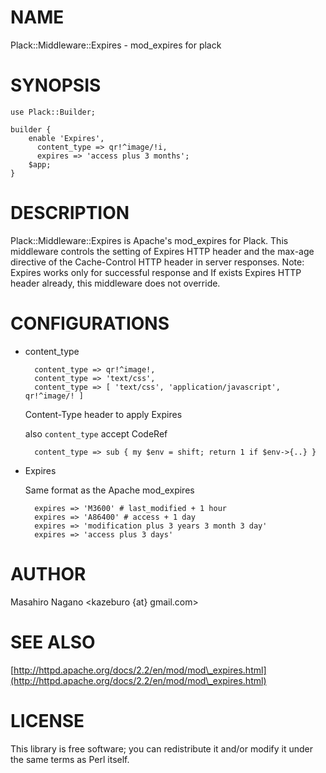 # NAME

Plack::Middleware::Expires - mod\_expires for plack

# SYNOPSIS

    use Plack::Builder;

    builder {
        enable 'Expires',
          content_type => qr!^image/!i,
          expires => 'access plus 3 months';
        $app;
    }



# DESCRIPTION

Plack::Middleware::Expires is Apache's mod\_expires for Plack.
This middleware controls the setting of Expires HTTP header and the max-age directive of the Cache-Control HTTP header in server responses.
Note: Expires works only for successful response and If exists Expires HTTP header already, this middleware does not override.

# CONFIGURATIONS

- content\_type

        content_type => qr!^image!,
        content_type => 'text/css',
        content_type => [ 'text/css', 'application/javascript', qr!^image/! ]

    Content-Type header to apply Expires

    also `content_type` accept CodeRef

        content_type => sub { my $env = shift; return 1 if $env->{..} }



- Expires

    Same format as the Apache mod\_expires

        expires => 'M3600' # last_modified + 1 hour
        expires => 'A86400' # access + 1 day
        expires => 'modification plus 3 years 3 month 3 day'
        expires => 'access plus 3 days'

# AUTHOR

Masahiro Nagano <kazeburo {at} gmail.com>

# SEE ALSO

[http://httpd.apache.org/docs/2.2/en/mod/mod\_expires.html](http://httpd.apache.org/docs/2.2/en/mod/mod\_expires.html)

# LICENSE

This library is free software; you can redistribute it and/or modify
it under the same terms as Perl itself.
